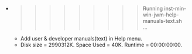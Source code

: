 * >>>>>>>>> Running inst-min-win-jwm-help-manuals-text.sh ...
  * Add user & developer manuals(text) in Help menu.
  * Disk size = 2990312K. Space Used = 40K. Runtime = 00:00:00:00.
